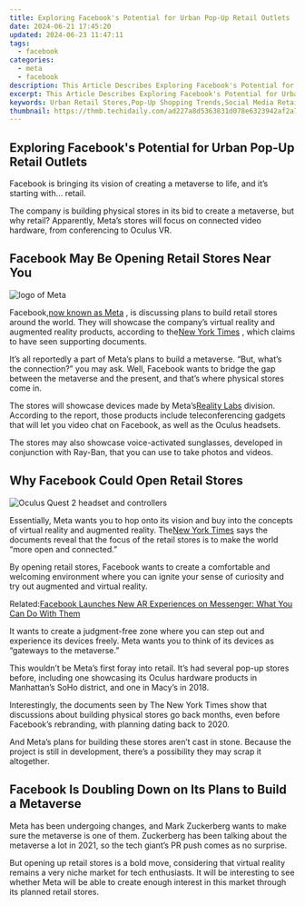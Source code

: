 ```yaml
---
title: Exploring Facebook's Potential for Urban Pop-Up Retail Outlets
date: 2024-06-21 17:45:20
updated: 2024-06-23 11:47:11
tags:
  - facebook
categories:
  - meta
  - facebook
description: This Article Describes Exploring Facebook's Potential for Urban Pop-Up Retail Outlets
excerpt: This Article Describes Exploring Facebook's Potential for Urban Pop-Up Retail Outlets
keywords: Urban Retail Stores,Pop-Up Shopping Trends,Social Media Retailing,Facebook Marketing Strategies,E-Commerce Growth,Consumer Engagement,Urban Pop-Up Spaces
thumbnail: https://thmb.techidaily.com/ad227a8d5363831d078e6323942af2a72809395f7bf85c351306cae77a65bd05.jpg
---
```


## Exploring Facebook's Potential for Urban Pop-Up Retail Outlets

 Facebook is bringing its vision of creating a metaverse to life, and it’s starting with... retail.

 The company is building physical stores in its bid to create a metaverse, but why retail? Apparently, Meta’s stores will focus on connected video hardware, from conferencing to Oculus VR.

## Facebook May Be Opening Retail Stores Near You

![logo of Meta](https://static1.makeuseofimages.com/wordpress/wp-content/uploads/2021/11/logo-of-meta.jpg)

 Facebook,[now known as Meta](https://www.makeuseof.com/facebook-announced-meta-its-new-brand/) , is discussing plans to build retail stores around the world. They will showcase the company’s virtual reality and augmented reality products, according to the[New York Times](https://www.nytimes.com/2021/11/05/technology/facebook-stores-meta-metaverse.html) , which claims to have seen supporting documents.

 It’s all reportedly a part of Meta’s plans to build a metaverse. “But, what’s the connection?” you may ask. Well, Facebook wants to bridge the gap between the metaverse and the present, and that’s where physical stores come in.

 The stores will showcase devices made by Meta’s[Reality Labs](https://about.facebook.com/realitylabs/) division. According to the report, those products include teleconferencing gadgets that will let you video chat on Facebook, as well as the Oculus headsets.

 The stores may also showcase voice-activated sunglasses, developed in conjunction with Ray-Ban, that you can use to take photos and videos.

## Why Facebook Could Open Retail Stores

![Oculus Quest 2 headset and controllers](https://static1.makeuseofimages.com/wordpress/wp-content/uploads/2021/08/Oculus-Quest-2.jpg)

 Essentially, Meta wants you to hop onto its vision and buy into the concepts of virtual reality and augmented reality. The[New York Times](https://www.nytimes.com/2021/11/05/technology/facebook-stores-meta-metaverse.html) says the documents reveal that the focus of the retail stores is to make the world “more open and connected.”

 By opening retail stores, Facebook wants to create a comfortable and welcoming environment where you can ignite your sense of curiosity and try out augmented and virtual reality.

 Related:[Facebook Launches New AR Experiences on Messenger: What You Can Do With Them](https://www.makeuseof.com/group-effects-augmented-reality-on-messenger/)

 It wants to create a judgment-free zone where you can step out and experience its devices freely. Meta wants you to think of its devices as “gateways to the metaverse.”

 This wouldn’t be Meta’s first foray into retail. It’s had several pop-up stores before, including one showcasing its Oculus hardware products in Manhattan’s SoHo district, and one in Macy’s in 2018.

 Interestingly, the documents seen by The New York Times show that discussions about building physical stores go back months, even before Facebook’s rebranding, with planning dating back to 2020.

 And Meta’s plans for building these stores aren’t cast in stone. Because the project is still in development, there’s a possibility they may scrap it altogether.

## Facebook Is Doubling Down on Its Plans to Build a Metaverse

 Meta has been undergoing changes, and Mark Zuckerberg wants to make sure the metaverse is one of them. Zuckerberg has been talking about the metaverse a lot in 2021, so the tech giant’s PR push comes as no surprise.

 But opening up retail stores is a bold move, considering that virtual reality remains a very niche market for tech enthusiasts. It will be interesting to see whether Meta will be able to create enough interest in this market through its planned retail stores.

​​​​​


<ins class="adsbygoogle"
     style="display:block"
     data-ad-format="autorelaxed"
     data-ad-client="ca-pub-7571918770474297"
     data-ad-slot="1223367746"></ins>



<ins class="adsbygoogle"
     style="display:block"
     data-ad-client="ca-pub-7571918770474297"
     data-ad-slot="8358498916"
     data-ad-format="auto"
     data-full-width-responsive="true"></ins>

